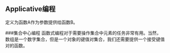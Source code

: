 ## Applicative编程
定义为函数A作为参数提供给函数B。

###集合中心编程
函数式编程对于需要操作集合中元素的任务非常有用。当然，数组是一个数字集合，但是一个对象的键值对集合，我们还需要提供一个接受键值对的函数。